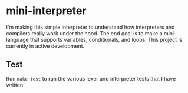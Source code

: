 # mini-interpreter

I'm making this simple interpreter to understand how interpreters and compilers really work under the hood. The end goal is to make a mini-language that supports variables, conditionals, and loops. This project is currently in active development.

## Test
Run `make test` to run the various lexer and interpreter tests that I have written
